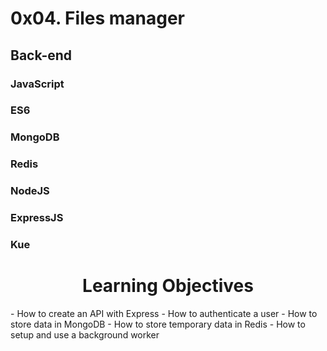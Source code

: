 # 0x04. Files manager

## Back-end

### JavaScript

### ES6

### MongoDB

### Redis

### NodeJS

### ExpressJS

### Kue

<h1 align="center">Learning Objectives</h1>
- How to create an API with Express
- How to authenticate a user
- How to store data in MongoDB
- How to store temporary data in Redis
- How to setup and use a background worker
